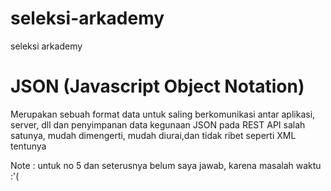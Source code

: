 # seleksi-arkademy
seleksi arkademy

# JSON (Javascript Object Notation)
Merupakan sebuah format data untuk saling berkomunikasi antar aplikasi, server, dll dan penyimpanan data
kegunaan JSON pada REST API salah satunya, mudah dimengerti, mudah diurai,dan tidak ribet seperti XML tentunya 

Note : untuk no 5 dan seterusnya belum saya jawab, karena masalah waktu :'( 

